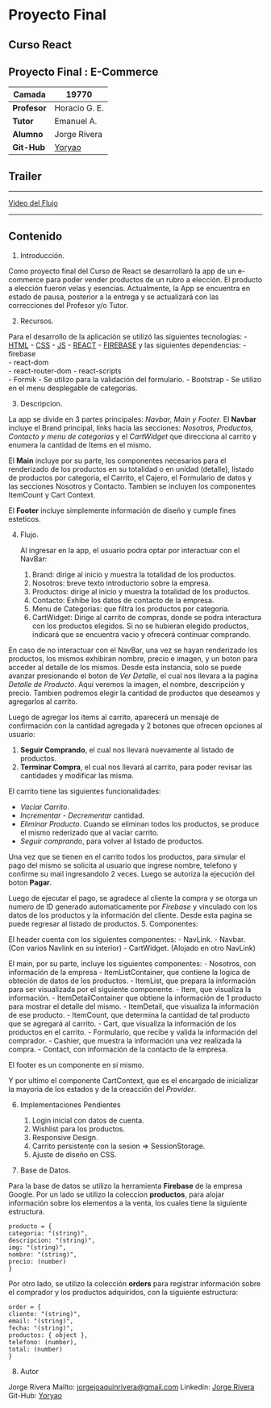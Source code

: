 # Proyecto Final 

## Curso React

## Proyecto Final : E-Commerce

| **Camada** | 19770 |
| --- | --- | 
| **Profesor** | Horacio G. E. |
| **Tutor** | Emanuel A. |
| **Alumno** | Jorge Rivera |
| **Git-Hub** |[Yoryao](https://github.com/Yoryao) |

## Trailer

***

[Video del Flujo](https://www.loom.com/embed/26aeba46df234f9fbc59e3c39cc97f2f)

***

## Contenido

1. Introducción.

Como proyecto final del Curso de React se desarrollaró la app de un e-commerce para poder vender productos de un rubro a elección. El producto a elección fueron velas y esencias.     Actualmente, la App se encuentra en estado de pausa, posterior a la entrega y se actualizará con las correcciones del Profesor y/o Tutor.

2. Recursos.

Para el desarrollo de la aplicación se utilizó las siguientes tecnologías:
    -   [HTML](https://developer.mozilla.org/es/docs/Glossary/HTML)
    -   [CSS](https://developer.mozilla.org/es/docs/Web/CSS)
    -   [JS](https://developer.mozilla.org/es/docs/Web/JavaScript)
    -   [REACT](https://es.reactjs.org/)
    -   [FIREBASE](https://firebase.google.com/)
    y las siguientes dependencias:
    - firebase  
    - react-dom  
    - react-router-dom
    - react-scripts  
    - Formik - Se utilizo para la validación del formulario.
    - Bootstrap - Se utilizo en el menu desplegable de categorias.
   



3. Descripcion.

La app se divide en 3 partes principales: _Navbar, Main y Footer._
El **Navbar** incluye el Brand principal, links hacia las secciones: _Nosotros, Productos, Contacto y menu de categorias_ y el _CartWidget_ que direcciona al carrito y enumera la cantidad de Items en el mismo.

El **Main** incluye por su parte, los componentes necesarios para el renderizado de los productos en su totalidad o en unidad (detalle), listado de productos por categoria, el Carrito, el Cajero, el Formulario de datos y las secciones Nosotros y Contacto. Tambien se incluyen los componentes ItemCount y Cart Context.

El **Footer** incluye simplemente información de diseño y cumple fines esteticos.

4. Flujo.  
    
    Al ingresar en la app, el usuario podra optar por interactuar con el NavBar:
    1. Brand: dirige al inicio y muestra la totalidad de los productos. 
    2. Nosotros: breve texto introductorio sobre la empresa.
    3. Productos: dirige al inicio y muestra la totalidad de los productos.
    4. Contacto: Exhibe los datos de contacto de la empresa.
    5. Menu de Categorias: que filtra los productos por categoria.
    6. CartWidget: Dirige al carrito de compras, donde se podra interactura con los productos elegidos. Si no se hubieran elegido productos, indicará que se encuentra vacio y ofrecerá continuar comprando.
   
En caso de no interactuar con el NavBar, una vez se hayan renderizado los productos, los mismos exhibiran nombre, precio e imagen, y un boton para acceder al detalle de los mismos. Desde esta instancia, solo se puede avanzar presionando el boton de _Ver Detalle_, el cual nos llevara a la pagina _Detalle de Producto_. Aqui veremos la imagen, el nombre, descripción y precio. Tambien podremos elegir la cantidad de productos que deseamos y agregarlos al carrito.

Luego de agregar los items al carrito, aparecerá un mensaje de confirmación con la cantidad agregada y 2 botones que ofrecen opciones al usuario:

1. **Seguir Comprando**, el cual nos llevará nuevamente al listado de productos. 
2. **Terminar Compra**, el cual nos llevará al carrito, para poder revisar las cantidades y modificar las misma. 

El carrito tiene las siguientes funcionalidades:

- _Vaciar Carrito_.
- _Incrementar - Decrementar_ cantidad.
- _Eliminar Producto_. Cuando se eliminan todos los productos, se produce el mismo rederizado que al vaciar carrito.
- _Seguir comprando_, para volver al listado de productos. 

Una vez que se tienen en el carrito todos los productos, para simular el pago del mismo se solicita al usuario que ingrese nombre, telefono y confirme su mail ingresandolo 2 veces. Luego se autoriza la ejecución del boton **Pagar**.

Luego de ejecutar el pago, se agradece al cliente la compra y se otorga un numero de ID generado automaticamente por _Firebase_ y vinculado con los datos de los productos y la información del cliente. Desde esta pagina se puede regresar al listado de productos. 
5. Componentes:

El header cuenta con los siguientes componentes:
    - NavLink. 
    - Navbar. (Con varios Navlink en su interior)
    - CartWidget. (Alojado en otro NavLink)
    
El main, por su parte, incluye los siguientes componentes:
    -   Nosotros, con información de la empresa
    -   ItemListContainer, que contiene la logica de obteción de datos de los productos. 
    -   ItemList, que prepara la información para ser visualizada por el siguiente componente.
    -   Item, que visualiza la información. 
    -   ItemDetailContainer que obtiene la información de 1 producto para mostrar el detalle del mismo. 
    -   ItemDetail, que visualiza la información de ese producto. 
    -   ItemCount, que determina la cantidad de tal producto que se agregará al carrito.
    -   Cart, que visualiza la información de los productos en el carrito. 
    -   Formulario, que recibe y valida la información del comprador.
    -   Cashier, que muestra la información una vez realizada la compra.
    -   Contact, con información de la contacto de la empresa.

El footer es un componente en si mismo. 

Y por ultimo el componente CartContext, que es el encargado de inicializar la mayoria de los estados y de la creacción del _Provider_.

6. Implementaciones Pendientes
  
    1. Login inicial con datos de cuenta.
    2. Wishlist para los productos.
    3. Responsive Design.
    4. Carrito persistente con la sesion => SessionStorage.
    5. Ajuste de diseño en CSS.
    
7. Base de Datos.

Para la base de datos se utilizo la herramienta **Firebase** de la empresa Google. Por un lado se utilizo la coleccion **productos**, para alojar información sobre los elementos a la venta, los cuales tiene la siguiente estructura.

```
producto = {
categoria: "(string)",  
descripcion: "(string)",
img: "(string)",
nombre: "(string)",
precio: (number)
}
```

Por otro lado, se utilizo la colección **orders** para registrar información sobre el comprador y los productos adquiridos, con la siguiente estructura:

```
order = {
cliente: "(string)",  
email: "(string)",
fecha: "(string)",
productos: { object },
telefono: (number),
total: (number)
}
```

8. Autor

Jorge Rivera
Mailto:     jorgejoaquinrivera@gmail.com
Linkedin:   [Jorge Rivera](https://es.reactjs.org/)
Git-Hub:    [Yoryao](https://github.com/Yoryao) 
